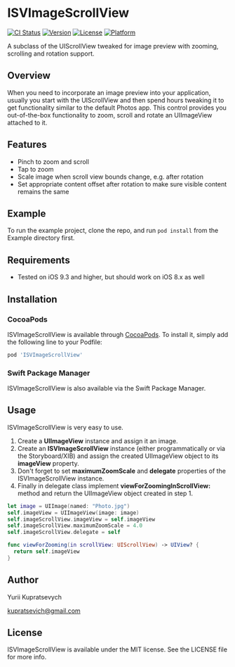 # ISVImageScrollView

[![CI Status](http://img.shields.io/travis/kupratsevich@gmail.com/ISVImageScrollView.svg?style=flat)](https://travis-ci.org/kupratsevich@gmail.com/ISVImageScrollView)
[![Version](https://img.shields.io/cocoapods/v/ISVImageScrollView.svg?style=flat)](http://cocoapods.org/pods/ISVImageScrollView)
[![License](https://img.shields.io/cocoapods/l/ISVImageScrollView.svg?style=flat)](http://cocoapods.org/pods/ISVImageScrollView)
[![Platform](https://img.shields.io/cocoapods/p/ISVImageScrollView.svg?style=flat)](http://cocoapods.org/pods/ISVImageScrollView)

A subclass of the UIScrollView tweaked for image preview with zooming, scrolling and rotation support.

## Overview

When you need to incorporate an image preview into your application, usually you start with the UIScrollView and then spend hours tweaking it to get functionality similar to the default Photos app. This control provides you out-of-the-box functionality to zoom, scroll and rotate an UIImageView attached to it.

## Features

* Pinch to zoom and scroll
* Tap to zoom
* Scale image when scroll view bounds change, e.g. after rotation
* Set appropriate content offset after rotation to make sure visible content remains the same

## Example

To run the example project, clone the repo, and run `pod install` from the Example directory first.

## Requirements

* Tested on iOS 9.3 and higher, but should work on iOS 8.x as well

## Installation

### CocoaPods

ISVImageScrollView is available through [CocoaPods](http://cocoapods.org). To install it, simply add the following line to your Podfile:

```ruby
pod 'ISVImageScrollView'
```

### Swift Package Manager

ISVImageScrollView is also available via the Swift Package Manager.

## Usage

ISVImageScrollView is very easy to use.
1. Create a __UIImageView__ instance and assign it an image.
2. Create an __ISVImageScrollView__ instance (either programmatically or via the Storyboard/XIB) and assign the created UIImageView object to its __imageView__ property.
3. Don't forget to set __maximumZoomScale__ and __delegate__ properties of the ISVImageScrollView instance.
4. Finally in delegate class implement __viewForZoomingInScrollView:__ method and return the UIImageView object created in step 1.

```swift
let image = UIImage(named: "Photo.jpg")
self.imageView = UIImageView(image: image)
self.imageScrollView.imageView = self.imageView
self.imageScrollView.maximumZoomScale = 4.0
self.imageScrollView.delegate = self
```
```swift
func viewForZooming(in scrollView: UIScrollView) -> UIView? {
  return self.imageView
}
```

## Author

Yurii Kupratsevych

kupratsevich@gmail.com

## License

ISVImageScrollView is available under the MIT license. See the LICENSE file for more info.
